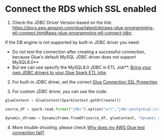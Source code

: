# Connect the RDS which SSL enabled

1. Check the JDBC Driver Version based on the link: https://docs.aws.amazon.com/glue/latest/dg/aws-glue-programming-etl-connect.html#aws-glue-programming-etl-connect-jdbc

If the DB engine is not supported by built-in JDBC driver you need:

- Do not test the connection after creating a successful connection, because Glue's default MySQL JDBC driver does not support MySQL8.0**
- But we can use specify the MySQL8.0 JDBC in ETL Job**. [Bring your own JDBC drivers to your Glue Spark ETL jobs](https://aws.amazon.com/about-aws/whats-new/2019/11/aws-glue-now-enables-you-to-bring-your-own-jdbc-drivers-to-your-glue-spark-etl-jobs/)

2. For built-in JDBC driver, set the correct [Glue Connection SSL Properties](https://docs.aws.amazon.com/glue/latest/dg/connection-defining.html#connection-properties-SSL)

3. For custom JDBC driver, you can use the code:
```python
glueContext = GlueContext(SparkContext.getOrCreate())

source_df = spark.read.format("jdbc").option("url","jdbc:postgresql://<hostname>:<port>/<datbase>").option("dbtable", "<table>").option("driver", "org.postgresql.Driver").option("sslfactory", "org.postgresql.ssl.NonValidatingFactory").option("ssl", "true").option("user", "<username>").option("password", "<password>").load()

dynamic_dframe = DynamicFrame.fromDF(source_df, glueContext, "dynamic_df")
```

4. More trouble shooting, please check [Why does my AWS Glue test connection fail?](https://aws.amazon.com/premiumsupport/knowledge-center/glue-test-connection-failed/)